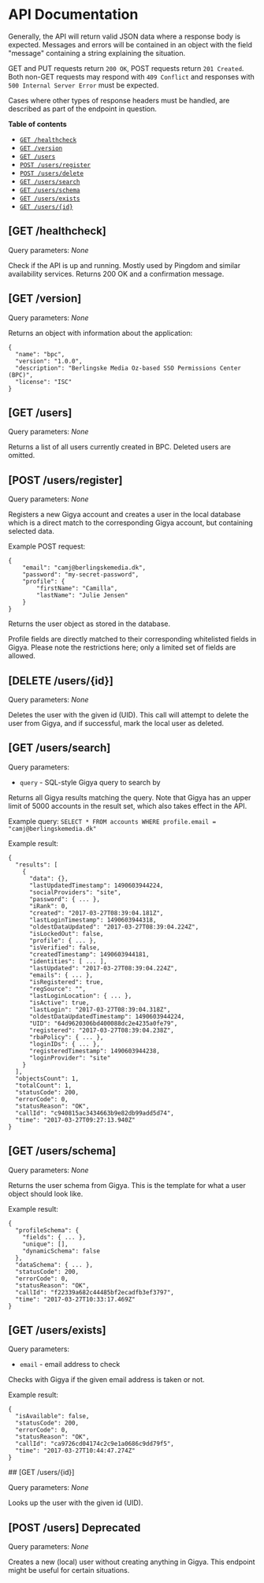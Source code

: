 # API Documentation

Generally, the API will return valid JSON data where a response body is
expected. Messages and errors will be contained in an object with the field
"message" containing a string explaining the situation.

GET and PUT requests return `200 OK`, POST requests return `201 Created`. Both
non-GET requests may respond with `409 Conflict` and responses with
`500 Internal Server Error` must be expected.

Cases where other types of response headers must be handled, are described as
part of the endpoint in question.


**Table of contents**

* [`GET /healthcheck`](#get-healthcheck)
* [`GET /version`](#get-version)
* [`GET /users`](#get-users)
* [`POST /users/register`](#register-user)
* [`POST /users/delete`](#delete-user)
* [`GET /users/search`](#search-user)
* [`GET /users/schema`](#get-user-schema)
* [`GET /users/exists`](#user-exists)
* [`GET /users/{id}`](#get-user)

<a name="get-healthcheck" />

## [GET /healthcheck]

Query parameters: _None_

Check if the API is up and running. Mostly used by Pingdom and similar
availability services. Returns 200 OK and a confirmation message.


<a name="get-version" />

## [GET /version]

Query parameters: _None_

Returns an object with information about the application:

```
{
  "name": "bpc",
  "version": "1.0.0",
  "description": "Berlingske Media Oz-based SSO Permissions Center (BPC)",
  "license": "ISC"
}
```


<a name="get-users" />

## [GET /users]

Query parameters: _None_

Returns a list of all users currently created in BPC. Deleted users are omitted.


<a name="register-user" />

## [POST /users/register]

Query parameters: _None_

Registers a new Gigya account and creates a user in the local database which is
a direct match to the corresponding Gigya account, but containing selected data.

Example POST request:

```
{
	"email": "camj@berlingskemedia.dk",
	"password": "my-secret-password",
	"profile": {
		"firstName": "Camilla",
		"lastName": "Julie Jensen"
	}
}
```

Returns the user object as stored in the database.

Profile fields are directly matched to their corresponding whitelisted fields in
Gigya. Please note the restrictions here; only a limited set of fields are
allowed.


<a name="delete-user" />

## [DELETE /users/{id}]

Query parameters: _None_

Deletes the user with the given id (UID). This call will attempt to delete the
user from Gigya, and if successful, mark the local user as deleted.


<a name="search-user" />

## [GET /users/search]

Query parameters:

  * `query` - SQL-style Gigya query to search by

Returns all Gigya results matching the query. Note that Gigya has an upper limit
of 5000 accounts in the result set, which also takes effect in the API.

Example query: `SELECT * FROM accounts WHERE profile.email = "camj@berlingskemedia.dk"`

Example result:

```
{
  "results": [
    {
      "data": {},
      "lastUpdatedTimestamp": 1490603944224,
      "socialProviders": "site",
      "password": { ... },
      "iRank": 0,
      "created": "2017-03-27T08:39:04.181Z",
      "lastLoginTimestamp": 1490603944318,
      "oldestDataUpdated": "2017-03-27T08:39:04.224Z",
      "isLockedOut": false,
      "profile": { ... },
      "isVerified": false,
      "createdTimestamp": 1490603944181,
      "identities": [ ... ],
      "lastUpdated": "2017-03-27T08:39:04.224Z",
      "emails": { ... },
      "isRegistered": true,
      "regSource": "",
      "lastLoginLocation": { ... },
      "isActive": true,
      "lastLogin": "2017-03-27T08:39:04.318Z",
      "oldestDataUpdatedTimestamp": 1490603944224,
      "UID": "64d9620306bd400088dc2e4235a0fe79",
      "registered": "2017-03-27T08:39:04.238Z",
      "rbaPolicy": { ... },
      "loginIDs": { ... },
      "registeredTimestamp": 1490603944238,
      "loginProvider": "site"
    }
  ],
  "objectsCount": 1,
  "totalCount": 1,
  "statusCode": 200,
  "errorCode": 0,
  "statusReason": "OK",
  "callId": "c940815ac3434663b9e82db99add5d74",
  "time": "2017-03-27T09:27:13.940Z"
}
```


<a name="get-user-schema" />

## [GET /users/schema]

Query parameters: _None_

Returns the user schema from Gigya. This is the template for what a user object
should look like.

Example result:

```
{
  "profileSchema": {
    "fields": { ... },
    "unique": [],
    "dynamicSchema": false
  },
  "dataSchema": { ... },
  "statusCode": 200,
  "errorCode": 0,
  "statusReason": "OK",
  "callId": "f22339a682c44485bf2ecadfb3ef3797",
  "time": "2017-03-27T10:33:17.469Z"
}
```


<a name="user-exists" />

## [GET /users/exists]

Query parameters:

  * `email` - email address to check

Checks with Gigya if the given email address is taken or not.

Example result:

```
{
  "isAvailable": false,
  "statusCode": 200,
  "errorCode": 0,
  "statusReason": "OK",
  "callId": "ca9726cd04174c2c9e1a0686c9dd79f5",
  "time": "2017-03-27T10:44:47.274Z"
}
```


<a name="get-user" />
## [GET /users/{id}]

Query parameters: _None_

Looks up the user with the given id (UID).


<a name="create-user" />

## [POST /users] **Deprecated**

Query parameters: _None_

Creates a new (local) user without creating anything in Gigya. This endpoint
might be useful for certain situations.
